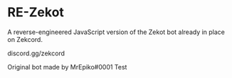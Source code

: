 # RE-Zekot
A reverse-engineered JavaScript version of the Zekot bot already in place on Zekcord.

discord.gg/zekcord

Original bot made by MrEpiko#0001
Test
